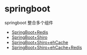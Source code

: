 # springboot
springboot 整合多个组件

- [SpringBoot+Redis](https://github.com/NewYao/springboot/tree/master/springboot-redis)
- [SpringBoot+Shiro](https://github.com/NewYao/springboot/tree/master/springboot-shiro)
- [SpringBoot+Shiro+ehCache](https://github.com/NewYao/springboot/tree/master/springboot-shiro-encache)
- [SpringBoot+Shiro+ehCache+Redis](https://github.com/NewYao/springboot/tree/master/springboot-shiro-encache-redis)
